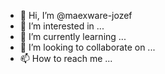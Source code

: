 - 👋 Hi, I’m @maexware-jozef
- 👀 I’m interested in ...
- 🌱 I’m currently learning ...
- 💞️ I’m looking to collaborate on ...
- 📫 How to reach me ...

<!---
maexware-jozef/maexware-jozef is a ✨ special ✨ repository because its `README.md` (this file) appears on your GitHub profile.
You can click the Preview link to take a look at your changes.
--->
